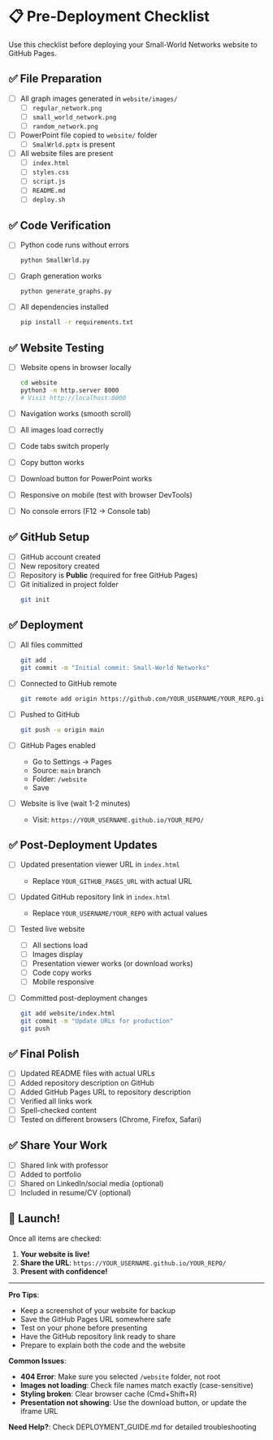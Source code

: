 # 📋 Pre-Deployment Checklist

Use this checklist before deploying your Small-World Networks website to GitHub Pages.

## ✅ File Preparation

- [ ] All graph images generated in `website/images/`
  - [ ] `regular_network.png`
  - [ ] `small_world_network.png`
  - [ ] `random_network.png`

- [ ] PowerPoint file copied to `website/` folder
  - [ ] `SmalWrld.pptx` is present

- [ ] All website files are present
  - [ ] `index.html`
  - [ ] `styles.css`
  - [ ] `script.js`
  - [ ] `README.md`
  - [ ] `deploy.sh`

## ✅ Code Verification

- [ ] Python code runs without errors
  ```bash
  python SmallWrld.py
  ```

- [ ] Graph generation works
  ```bash
  python generate_graphs.py
  ```

- [ ] All dependencies installed
  ```bash
  pip install -r requirements.txt
  ```

## ✅ Website Testing

- [ ] Website opens in browser locally
  ```bash
  cd website
  python3 -m http.server 8000
  # Visit http://localhost:8000
  ```

- [ ] Navigation works (smooth scroll)
- [ ] All images load correctly
- [ ] Code tabs switch properly
- [ ] Copy button works
- [ ] Download button for PowerPoint works
- [ ] Responsive on mobile (test with browser DevTools)
- [ ] No console errors (F12 → Console tab)

## ✅ GitHub Setup

- [ ] GitHub account created
- [ ] New repository created
- [ ] Repository is **Public** (required for free GitHub Pages)
- [ ] Git initialized in project folder
  ```bash
  git init
  ```

## ✅ Deployment

- [ ] All files committed
  ```bash
  git add .
  git commit -m "Initial commit: Small-World Networks"
  ```

- [ ] Connected to GitHub remote
  ```bash
  git remote add origin https://github.com/YOUR_USERNAME/YOUR_REPO.git
  ```

- [ ] Pushed to GitHub
  ```bash
  git push -u origin main
  ```

- [ ] GitHub Pages enabled
  - Go to Settings → Pages
  - Source: `main` branch
  - Folder: `/website`
  - Save

- [ ] Website is live (wait 1-2 minutes)
  - Visit: `https://YOUR_USERNAME.github.io/YOUR_REPO/`

## ✅ Post-Deployment Updates

- [ ] Updated presentation viewer URL in `index.html`
  - Replace `YOUR_GITHUB_PAGES_URL` with actual URL
  
- [ ] Updated GitHub repository link in `index.html`
  - Replace `YOUR_USERNAME/YOUR_REPO` with actual values

- [ ] Tested live website
  - [ ] All sections load
  - [ ] Images display
  - [ ] Presentation viewer works (or download works)
  - [ ] Code copy works
  - [ ] Mobile responsive

- [ ] Committed post-deployment changes
  ```bash
  git add website/index.html
  git commit -m "Update URLs for production"
  git push
  ```

## ✅ Final Polish

- [ ] Updated README files with actual URLs
- [ ] Added repository description on GitHub
- [ ] Added GitHub Pages URL to repository description
- [ ] Verified all links work
- [ ] Spell-checked content
- [ ] Tested on different browsers (Chrome, Firefox, Safari)

## ✅ Share Your Work

- [ ] Shared link with professor
- [ ] Added to portfolio
- [ ] Shared on LinkedIn/social media (optional)
- [ ] Included in resume/CV (optional)

## 🎉 Launch!

Once all items are checked:

1. **Your website is live!**
2. **Share the URL**: `https://YOUR_USERNAME.github.io/YOUR_REPO/`
3. **Present with confidence!**

---

**Pro Tips**:

- Keep a screenshot of your website for backup
- Save the GitHub Pages URL somewhere safe
- Test on your phone before presenting
- Have the GitHub repository link ready to share
- Prepare to explain both the code and the website

**Common Issues**:

- **404 Error**: Make sure you selected `/website` folder, not root
- **Images not loading**: Check file names match exactly (case-sensitive)
- **Styling broken**: Clear browser cache (Cmd+Shift+R)
- **Presentation not showing**: Use the download button, or update the iframe URL

**Need Help?**: Check DEPLOYMENT_GUIDE.md for detailed troubleshooting
